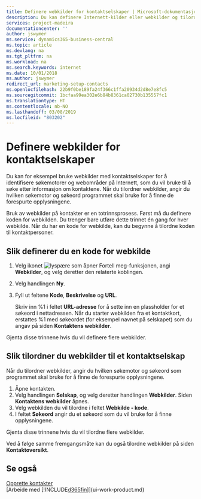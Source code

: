 ```yaml
---
title: Definere webkilder for kontaktselskaper | Microsoft-dokumentasjon
description: Du kan definere Internett-kilder eller webkilder og tilordne dem til et kontaktselskap for å bidra til å identifisere hvor du vil søke etter informasjon om kontaktene.
services: project-madeira
documentationcenter: ''
author: jswymer
ms.service: dynamics365-business-central
ms.topic: article
ms.devlang: na
ms.tgt_pltfrm: na
ms.workload: na
ms.search.keywords: internet
ms.date: 10/01/2018
ms.author: jswymer
redirect_url: marketing-setup-contacts
ms.openlocfilehash: 22b9f0be189fa24f366c1ffa20934d2d8e7e8fc5
ms.sourcegitcommit: 1bcfaa99ea302e6b84b8361ca02730b135557fc1
ms.translationtype: HT
ms.contentlocale: nb-NO
ms.lasthandoff: 03/08/2019
ms.locfileid: "803202"
---
```

# <a name="set-up-web-sources-for-contact-companies"></a>Definere webkilder for kontaktselskaper
Du kan for eksempel bruke webkilder med kontaktselskaper for å identifisere søkemotorer og webområder på Internett, som du vil bruke til å søke etter informasjon om kontaktene. Når du tilordner webkilder, angir du hvilken søkemotor og søkeord programmet skal bruke for å finne de forespurte opplysningene.

Bruk av webkilder på kontakter er en totrinnsprosess. Først må du definere koden for webkilden. Du trenger bare utføre dette trinnet én gang for hver webkilde. Når du har en kode for webkilde, kan du begynne å tilordne koden til kontaktpersoner.

## <a name="to-define-a-web-source-code"></a>Slik definerer du en kode for webkilde
1. Velg ikonet ![lyspære som åpner Fortell meg-funksjonen](media/ui-search/search_small.png "Fortell hva du vil gjøre"), angi **Webkilder**, og velg deretter den relaterte koblingen.
2. Velg handlingen **Ny**.
3. Fyll ut feltene **Kode**, **Beskrivelse** og **URL**.

    Skriv inn %1 i feltet **URL-adresse** for å sette inn en plassholder for et søkeord i nettadressen. Når du starter webkilden fra et kontaktkort, erstattes %1 med søkeordet (for eksempel navnet på selskapet) som du angav på siden **Kontaktens webkilder**.

Gjenta disse trinnene hvis du vil definere flere webkilder.

## <a name="to-assign-web-sources-to-a-contact-company"></a>Slik tilordner du webkilder til et kontaktselskap
Når du tilordner webkilder, angir du hvilken søkemotor og søkeord som programmet skal bruke for å finne de forespurte opplysningene.

1. Åpne kontakten.
2. Velg handlingen **Selskap**, og velg deretter handlingen **Webkilder**. Siden **Kontaktens webkilder** åpnes.
3. Velg webkilden du vil tilordne i feltet **Webkilde - kode**.
4. I feltet **Søkeord** angir du et søkeord som du vil bruke for å finne opplysningene.

Gjenta disse trinnene hvis du vil tilordne flere webkilder.

Ved å følge samme fremgangsmåte kan du også tilordne webkilder på siden **Kontaktoversikt**.

## <a name="see-also"></a>Se også
[Opprette kontakter](marketing-create-contact-companies.md)  
[Arbeide med [!INCLUDE[d365fin](includes/d365fin_md.md)]](ui-work-product.md)
